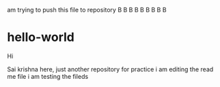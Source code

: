  am trying to push this file to repository
B
B
B
B
B
B
B
B
B
# hello-world
Hi

Sai krishna here,
just another repository for practice
i am editing the read me file
i am testing the fileds

